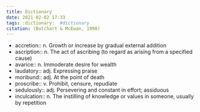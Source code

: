 ```yaml
---
title: Dictionary
date: 2021-02-02 17:33
tags: :dictionary:  #dictionary
citation: (Butchart & McEwan, 1998)
---
```

- accretion:: n. Growth or increase by gradual external addition
- ascription:: n. The act of ascribing (to regard as arising from a specified cause)
- avarice:: n. Immoderate desire for wealth
- laudatory:: adj. Expressing praise
- moribund:: adj. At the point of death
- proscribe:: v. Prohibit, censure, repudiate
- sedulously:: adj. Persevering and constant in effort; assiduous
- inculcation:: n. The instilling of knowledge or values in someone, usually by repetition

